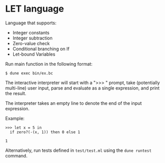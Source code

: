 # LET language

Language that supports:

* Integer constants
* Integer subtraction
* Zero-value check
* Conditional branching on If
* Let-bound Variables

Run main function in the following format:

```
$ dune exec bin/ex.bc
```

The interactive interpreter will start with a ">>> " prompt, take (potentially multi-line) user input, parse and evaluate as a single expression, and print the result.

The interpreter takes an empty line to denote the end of the input expression.

Example:

```
>>> let x = 5 in
  if zero?(-(x, 1)) then 0 else 1

1
```


Alternatively, run tests defined in `test/test.ml` using the `dune runtest` command.
